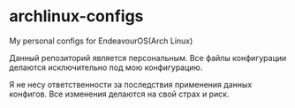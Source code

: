 # archlinux-configs
My personal configs for EndeavourOS(Arch Linux)

Данный репозиторий является персональным. Все файлы конфигурации делаются исключительно под мою конфигурацию.

Я не несу ответственности за последствия применения данных конфигов. Все изменения делаются на свой страх и риск.
